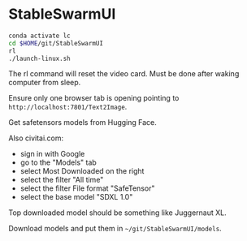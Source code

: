 # StableSwarmUI

```sh
conda activate lc
cd $HOME/git/StableSwarmUI
rl
./launch-linux.sh
```

The rl command will reset the video card. Must be done after waking computer from sleep.

Ensure only one browser tab is opening pointing to `http://localhost:7801/Text2Image`.

Get safetensors models from Hugging Face.

Also civitai.com:

-   sign in with Google
-   go to the "Models" tab
-   select Most Downloaded on the right
-   select the filter "All time"
-   select the filter File format "SafeTensor"
-   select the base model "SDXL 1.0"

Top downloaded model should be something like Juggernaut XL.

Download models and put them in `~/git/StableSwarmUI/models`.
